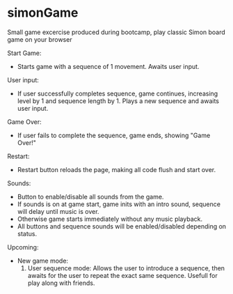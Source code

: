 # simonGame
Small game excercise produced during bootcamp, play classic Simon board game on your browser

Start Game:
- Starts game with a sequence of 1 movement. Awaits user input.

User input:
- If user successfully completes sequence, game continues, increasing level by 1 and sequence length by 1. Plays a new sequence and awaits user input.

Game Over:
- If user fails to complete the sequence, game ends, showing "Game Over!"

Restart:
- Restart button reloads the page, making all code flush and start over.

Sounds:
- Button to enable/disable all sounds from the game. 
- If sounds is on at game start, game inits with an intro sound, sequence will delay until music is over.
- Otherwise game starts immediately without any music playback.
- All buttons and sequence sounds will be enabled/disabled depending on status.

Upcoming:
- New game mode:
  1. User sequence mode: Allows the user to introduce a sequence, then awaits for the user to repeat the exact same sequence. Usefull for play along with friends.
